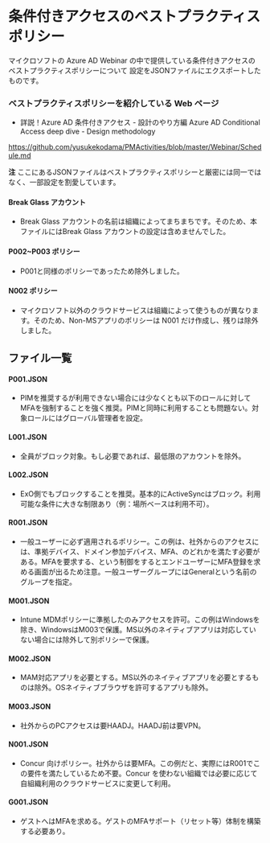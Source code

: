 # 条件付きアクセスのベストプラクティスポリシー
マイクロソフトの Azure AD Webinar の中で提供している条件付きアクセスのベストプラクティスポリシーについて
設定をJSONファイルにエクスポートしたものです。

### ベストプラクティスポリシーを紹介している Web ページ
- 詳説！Azure AD 条件付きアクセス - 設計のやり方編 Azure AD Conditional Access deep dive - Design methodology

https://github.com/yusukekodama/PMActivities/blob/master/Webinar/Schedule.md

**注** ここにあるJSONファイルはベストプラクティスポリシーと厳密には同一ではなく、一部設定を割愛しています。
#### Break Glass アカウント
- Break Glass アカウントの名前は組織によってまちまちです。そのため、本ファイルにはBreak Glass アカウントの設定は含めませんでした。
#### P002~P003 ポリシー
- P001と同様のポリシーであったため除外しました。
#### N002 ポリシー
- マイクロソフト以外のクラウドサービスは組織によって使うものが異なります。そのため、Non-MSアプリのポリシーは N001 だけ作成し、残りは除外しました。

## ファイル一覧
#### P001.JSON
- PIMを推奨するが利用できない場合には少なくとも以下のロールに対してMFAを強制することを強く推奨。PIMと同時に利用することも問題ない。対象ロールにはグローバル管理者を設定。

#### L001.JSON
- 全員がブロック対象。もし必要であれば、最低限のアカウントを除外。

#### L002.JSON
- ExO側でもブロックすることを推奨。基本的にActiveSyncはブロック。利用可能な条件に大きな制限あり（例：場所ベースは利用不可）。

#### R001.JSON
- 一般ユーザーに必ず適用されるポリシー。この例は、社外からのアクセスには、準拠デバイス、ドメイン参加デバイス、MFA、のどれかを満たす必要がある。MFAを要求する、という制御をするとエンドユーザーにMFA登録を求める画面が出るため注意。一般ユーザーグループにはGeneralという名前のグループを指定。

#### M001.JSON
- Intune MDMポリシーに準拠したのみアクセスを許可。この例はWindowsを除き、WindowsはM003で保護。MS以外のネイティブアプリは対応していない場合には除外して別ポリシーで保護。

#### M002.JSON
- MAM対応アプリを必要とする。MS以外のネイティブアプリを必要とするものは除外。OSネイティブブラウザを許可するアプリも除外。

#### M003.JSON
- 社外からのPCアクセスは要HAADJ。HAADJ前は要VPN。

#### N001.JSON
- Concur 向けポリシー。社外からは要MFA。この例だと、実際にはR001でこの要件を満たしているため不要。Concur を使わない組織では必要に応じて自組織利用のクラウドサービスに変更して利用。

#### G001.JSON
- ゲストへはMFAを求める。ゲストのMFAサポート（リセット等）体制を構築する必要あり。
